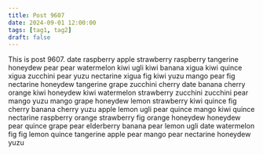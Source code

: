 ```yaml
---
title: Post 9607
date: 2024-09-01 12:00:00
tags: [tag1, tag2]
draft: false
---
```

This is post 9607.
date
raspberry
apple
strawberry
raspberry
tangerine
honeydew
pear
pear
watermelon
kiwi
ugli
kiwi
banana
xigua
kiwi
quince
xigua
zucchini
pear
yuzu
nectarine
xigua
fig
kiwi
yuzu
mango
pear
fig
nectarine
honeydew
tangerine
grape
zucchini
cherry
date
banana
cherry
orange
kiwi
honeydew
kiwi
watermelon
strawberry
zucchini
zucchini
pear
mango
yuzu
mango
grape
honeydew
lemon
strawberry
kiwi
quince
fig
cherry
banana
cherry
yuzu
apple
lemon
ugli
pear
quince
mango
kiwi
quince
nectarine
raspberry
orange
strawberry
fig
orange
honeydew
honeydew
pear
quince
grape
pear
elderberry
banana
pear
lemon
ugli
date
watermelon
fig
fig
lemon
quince
tangerine
apple
pear
mango
pear
nectarine
honeydew
yuzu
